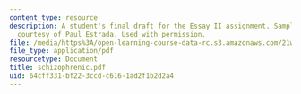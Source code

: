 ```yaml
---
content_type: resource
description: A student's final draft for the Essay II assignment. Sample student essay
  courtesy of Paul Estrada. Used with permission.
file: /media/https%3A/open-learning-course-data-rc.s3.amazonaws.com/21w-730-2-the-creative-spark-fall-2004/64cff331bf223ccdc6161ad2f1b2d2a4_schizophrenic.pdf
file_type: application/pdf
resourcetype: Document
title: schizophrenic.pdf
uid: 64cff331-bf22-3ccd-c616-1ad2f1b2d2a4
---
```

